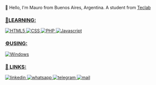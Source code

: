 👋 Hello, I'm Mauro from Buenos Aires, Argentina. A student from <a href="https://www.teclab.edu.ar/acerca-de-teclab/" target="_blank">Teclab
<h3>📑LEARNING:</h3>
  
![HTML5](https://img.shields.io/badge/HTML5-E34F26?style=for-the-badge&logo=html5&logoColor=white)
![CSS](https://img.shields.io/badge/CSS-762987?style=for-the-badge&logo=CSS3&logoColor=white)
![PHP](https://img.shields.io/badge/PHP-509ed8?style=for-the-badge&logo=php&logoColor=white)
![Javascript](https://img.shields.io/badge/JavaScript-F7DF1E?style=for-the-badge&logo=javascript&logoColor=black)

  <h3>⚙USING:</h3>
  
![Windows](https://img.shields.io/badge/Windows-0078D6?style=for-the-badge&logo=windows&logoColor=white)

  <h3>📲 LINKS:</h3>
  
<a href="https://www.linkedin.com/in/mollfunn/" target="_blank">
  <img src="https://img.shields.io/badge/LinkedIn-0077B5?style=for-the-badge&logo=linkedin&logoColor=white" alt="linkedin"/>
</a>

<a href="https://wa.link/etm8fn" target="_blank">
  <img src="https://img.shields.io/badge/WhatsApp-25D366?style=for-the-badge&logo=whatsapp&logoColor=white" alt="whatsapp"/>
</a>

<a href="https://t.me/Mollfunn" target="_blank">
  <img src="https://img.shields.io/badge/telegram-0077B5?style=for-the-badge&logo=telegram&logoColor=white" alt="telegram"/>
</a>

<a href="mailto:mollfunn@gmail.com" target="_blank">
  <img src="https://img.shields.io/badge/Gmail-D14836?style=for-the-badge&logo=gmail&logoColor=white" alt="mail"/>
</a>


<!--
**Mollfunn/Mollfunn** is a ✨ _special_ ✨ repository because its `README.md` (this file) appears on your GitHub profile.
-->
